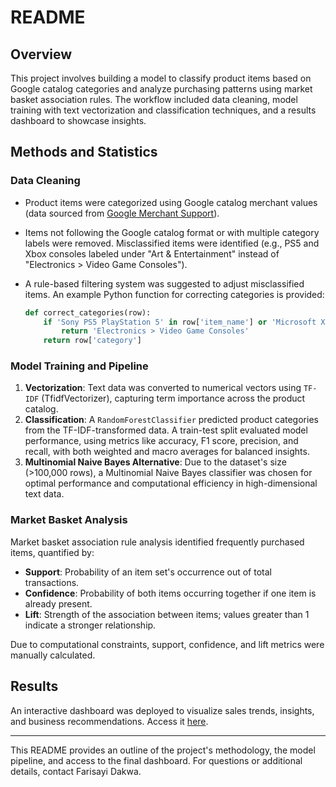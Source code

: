 # README

## Overview
This project involves building a model to classify product items based on Google catalog categories and analyze purchasing patterns using market basket association rules. The workflow included data cleaning, model training with text vectorization and classification techniques, and a results dashboard to showcase insights.

## Methods and Statistics

### Data Cleaning
- Product items were categorized using Google catalog merchant values (data sourced from [Google Merchant Support](https://support.google.com/merchants/answer/6324436?sjid=11384066497760467600-EU)).
- Items not following the Google catalog format or with multiple category labels were removed. Misclassified items were identified (e.g., PS5 and Xbox consoles labeled under "Art & Entertainment" instead of "Electronics > Video Game Consoles").
- A rule-based filtering system was suggested to adjust misclassified items. An example Python function for correcting categories is provided:

    ```python
    def correct_categories(row):
        if 'Sony PS5 PlayStation 5' in row['item_name'] or 'Microsoft Xbox Series X' in row['item_name']:
            return 'Electronics > Video Game Consoles'
        return row['category']
    ```

### Model Training and Pipeline
1. **Vectorization**: Text data was converted to numerical vectors using `TF-IDF` (TfidfVectorizer), capturing term importance across the product catalog.
2. **Classification**: A `RandomForestClassifier` predicted product categories from the TF-IDF-transformed data. A train-test split evaluated model performance, using metrics like accuracy, F1 score, precision, and recall, with both weighted and macro averages for balanced insights.
3. **Multinomial Naive Bayes Alternative**: Due to the dataset's size (>100,000 rows), a Multinomial Naive Bayes classifier was chosen for optimal performance and computational efficiency in high-dimensional text data.

### Market Basket Analysis
Market basket association rule analysis identified frequently purchased items, quantified by:
- **Support**: Probability of an item set's occurrence out of total transactions.
- **Confidence**: Probability of both items occurring together if one item is already present.
- **Lift**: Strength of the association between items; values greater than 1 indicate a stronger relationship.

Due to computational constraints, support, confidence, and lift metrics were manually calculated.

## Results
An interactive dashboard was deployed to visualize sales trends, insights, and business recommendations. Access it [here](https://farisayi-dakwa.shinyapps.io/Thanksgiving_week_sales/).

---

This README provides an outline of the project's methodology, the model pipeline, and access to the final dashboard. For questions or additional details, contact Farisayi Dakwa.
